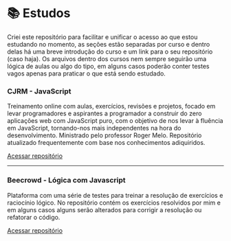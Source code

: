 # :books: Estudos

Criei este repositório para facilitar e unificar o acesso ao que estou estudando no momento, as seções estão separadas por curso e dentro delas há uma breve introdução do curso e um link para o seu repositório (caso haja). Os arquivos dentro dos cursos nem sempre seguirão uma lógica de aulas ou algo do tipo, em alguns casos poderão conter testes vagos apenas para praticar o que está sendo estudado.

### CJRM - JavaScript

Treinamento online com aulas, exercícios, revisões e projetos, focado em levar programadores e aspirantes a programador a construir do zero aplicações web com JavaScript puro, com o objetivo de nos levar à fluência em JavaScript, tornando-nos mais independentes na hora do desenvolvimento. Ministrado pelo professor Roger Melo. Repositório atualizado frequentemente com base nos conhecimentos adiquiridos.

[Acessar repositório](https://github.com/santos2408/CJRM-Javascript)

-------------------------------------------------------------------------------------------

<!-- ### Laravue - Vue 3

O curso apresenta o VueJS Framework para construção de páginas dinâmicas e interfaces reativas. Focado nos fundamentos da biblioteca e também em tópicos mais avançados, abordando os conceitos mais básicos até os mais avançados, focado também na construção de projetos usando Vue, Vuex, Router, entre outros. Ministrado pelo professor Tiago Matos. -->

<!-- [Acessar repositório](https://github.com/santos2408/VueMastery) -->

### Beecrowd - Lógica com Javascript

Plataforma com uma série de testes para treinar a resolução de exercícios e raciocínio lógico. No repositório contém os exercícios resolvidos por mim e em alguns casos alguns serão alterados para corrigir a resolução ou refatorar o código.

[Acessar repositório](https://github.com/santos2408/beeCrowd-tests)

